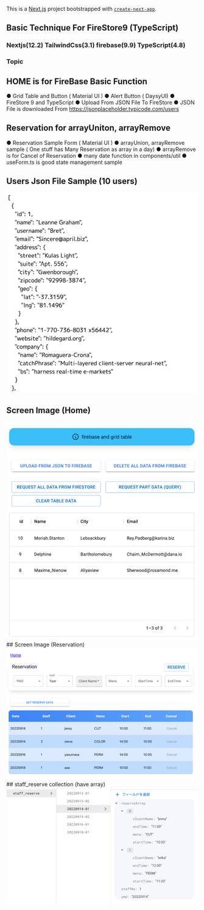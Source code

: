 This is a [Next.js](https://nextjs.org/) project bootstrapped with [`create-next-app`](https://github.com/vercel/next.js/tree/canary/packages/create-next-app).

## Basic Technique For FireStore9 (TypeScript)

### Nextjs(12.2) TailwindCss(3.1) firebase(9.9) TypeScript(4.8)

### Topic
## HOME is for FireBase Basic Function
● Grid Table and Button ( Material UI )
● Alert Button ( DaysyUI)
● FireStore 9 and TypeScript
● Upload From JSON File To FireStore
● JSON File is downloaded From https://jsonplaceholder.typicode.com/users

## Reservation for arrayUniton, arrayRemove
● Reservation Sample Form ( Material UI )
● arrayUnion, arrayRemove sample ( One stuff has Many Reservation as array  in a day)
● arrayRemove is for Cancel of Reservation
● many date function in components/util
● useForm.ts is good state management sample

## Users Json File Sample (10 users)
<img src="/public/UsersJson.png" alt="UsersJson" width="600" >

## Screen Image (Home)
<img src="/public/screen1.png" alt="SampleScreen" width="700" >
## Screen Image (Reservation)
<img src="/public/screen2.png" alt="SampleScreen" width="700" >
## staff_reserve collection (have array)
<img src="/public/screen3.png" alt="SampleScreen" width="700" >
